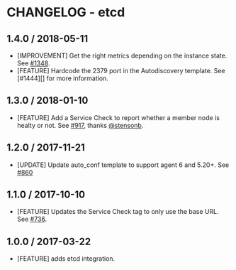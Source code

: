 # CHANGELOG - etcd

## 1.4.0 / 2018-05-11

* [IMPROVEMENT] Get the right metrics depending on the instance state. See [#1348][].
* [FEATURE] Hardcode the 2379 port in the Autodiscovery template. See [#1444][] for more information.

## 1.3.0 / 2018-01-10

* [FEATURE] Add a Service Check to report whether a member node is healty or not. See [#917][], thanks [@stensonb][].

## 1.2.0 / 2017-11-21

* [UPDATE] Update auto_conf template to support agent 6 and 5.20+. See [#860][]

## 1.1.0 / 2017-10-10

* [FEATURE] Updates the Service Check tag to only use the base URL. See [#736][].

## 1.0.0 / 2017-03-22

* [FEATURE] adds etcd integration.

<!--- The following link definition list is generated by PimpMyChangelog --->
[#736]: https://github.com/DataDog/integrations-core/issues/736
[#860]: https://github.com/DataDog/integrations-core/issues/860
[#917]: https://github.com/DataDog/integrations-core/issues/917
[#1348]: https://github.com/DataDog/integrations-core/issues/1348
[@stensonb]: https://github.com/stensonb
